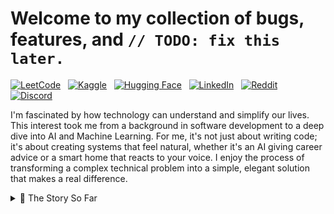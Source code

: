 # Welcome to my collection of bugs, features, and `// TODO: fix this later.`
<p align="left">
  <a href="https://leetcode.com/u/aursalan/"><img alt="LeetCode" title="Check my LeetCode" src="https://img.shields.io/badge/-LeetCode-F89F1B?style=plastic&logo=leetcode&logoColor=white"/></a>
  &nbsp;
  <a href="https://www.kaggle.com/aursalan"><img alt="Kaggle" title="Explore my Kaggle" src="https://img.shields.io/badge/-Kaggle-20BEFF?style=plastic&logo=kaggle&logoColor=white"/></a>
  &nbsp;
  <a href="https://huggingface.co/aursalan"><img alt="Hugging Face" title="Check my Hugging Face models" src="https://img.shields.io/badge/-Hugging%20Face-FFD21E?style=plastic&logo=huggingface&logoColor=black"/></a>
  &nbsp;
  <a href="https://www.linkedin.com/in/aursalan"><img alt="LinkedIn" title="Connect on LinkedIn" src="https://img.shields.io/badge/-LinkedIn-0A66C2?style=plastic&logo=linkedin&logoColor=white"/></a>
  &nbsp;
  <a href="https://www.reddit.com/user/aursalan"><img alt="Reddit" title="Join me on Reddit" src="https://img.shields.io/badge/-Reddit-FF4500?style=plastic&logo=reddit&logoColor=white"/></a>
  &nbsp;
  <a href="#"><img alt="Discord" title="My Discord ID: aursalan" src="https://img.shields.io/badge/-Discord-5865F2?style=plastic&logo=discord&logoColor=white"/></a>
</p>

I'm fascinated by how technology can understand and simplify our lives. This interest took me from a background in software development to a deep dive into AI and Machine Learning. For me, it's not just about writing code; it's about creating systems that feel natural, whether it's an AI giving career advice or a smart home that reacts to your voice. I enjoy the process of transforming a complex technical problem into a simple, elegant solution that makes a real difference.


<details>
  <summary>📖 The Story So Far</summary><br>
  <ul>
    <li>My journey into technology started with a strong foundation in software principles through a Diploma in Computer Engineering. I developed my skills in Java, Data Structures, and Object-Oriented Programming.         This sparked my interest in creating strong applications and drove me to pursue a Bachelor's degree in Artificial Intelligence and Data Science.</li><br>
    <li>This focus allowed me to explore machine learning, deep learning, and cloud computing in depth. To enhance my academic experience, I looked for hands-on opportunities through various internships. I began with web development and cloud infrastructure, which helped me understand the entire technology stack. My key experience was an AI internship at the Edunet Foundation, where I transitioned from theory to practice. There, I implemented ML models, worked with NLP techniques, and developed deep learning frameworks.</li><br>
    <li>My passion for AI shines through in my projects. While I've built full-stack applications like "Room Loop" to improve my software engineering skills, my main focus has been on creating intelligent systems. I developed "mycareer.ai," an AI-driven career counselling platform that uses NLP for personalised recommendations. Additionally, I made "Puch home," which allows smart home control using natural language commands. These projects illustrate my main interest: building practical, complete AI solutions that address real-world challenges. I am now excited to apply my blend of software engineering skills and specialised AI knowledge in a challenging role as an AI Engineer.</li>
  </ul> 
</details>

<!-- ## 🧰 Languages and Tools

<img align="left" alt="Java" width="25px" style="padding-right:10px;" src="https://cdn.jsdelivr.net/gh/devicons/devicon/icons/java/java-original.svg"/>
<img align="left" alt="Spring" width="25px" style="padding-right:10px;" src="https://cdn.jsdelivr.net/gh/devicons/devicon/icons/spring/spring-original.svg" />
<img align="left" alt="Git" width="25px" style="padding-right:10px;" src="https://cdn.jsdelivr.net/gh/devicons/devicon/icons/git/git-original.svg" />
<img align="left" alt="Linux" width="25px" style="padding-right:10px;" src="https://cdn.jsdelivr.net/gh/devicons/devicon/icons/linux/linux-original.svg" />
<img align="left" alt="HTML" width="25px" style="padding-right:10px;" src="https://cdn.jsdelivr.net/gh/devicons/devicon/icons/html5/html5-plain.svg" />
<img align="left" alt="CSS" width="25px" style="padding-right:10px;" src="https://cdn.jsdelivr.net/gh/devicons/devicon/icons/css3/css3-plain.svg" />
<img align="left" alt="JavaScript" width="25px" style="padding-right:10px;" src="https://cdn.jsdelivr.net/gh/devicons/devicon/icons/javascript/javascript-plain.svg" />
<img align="left" alt="React" width="25px" style="padding-right:10px;" src="https://cdn.jsdelivr.net/gh/devicons/devicon/icons/react/react-original.svg" />
<img align="left" alt="NodeJS" width="25px" style="padding-right:10px;" src="https://cdn.jsdelivr.net/gh/devicons/devicon/icons/nodejs/nodejs-original.svg" />
<img align="left" alt="Python" width="25px" style="padding-right:10px;" src="https://cdn.jsdelivr.net/gh/devicons/devicon/icons/python/python-plain.svg" />
<img align="left" alt="GitHub" width="25px" style="padding-right:10px;" src="https://cdn.jsdelivr.net/gh/devicons/devicon/icons/github/github-original.svg" />
<img align="left" alt="Azure" width="25px" style="padding-right:10px;" src="https://cdn.jsdelivr.net/gh/devicons/devicon/icons/azure/azure-original.svg" /> -->
